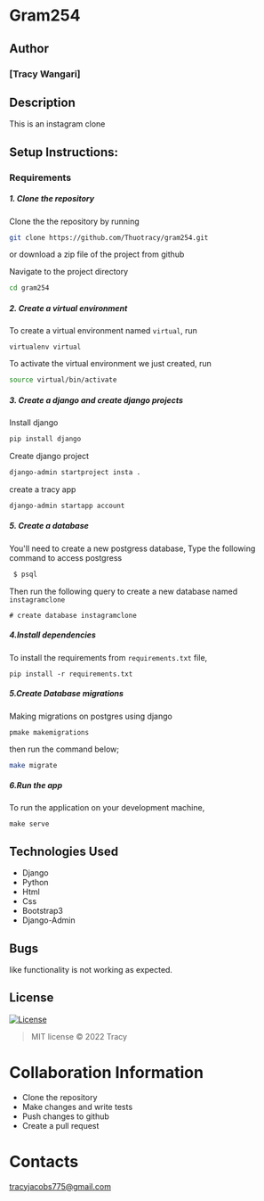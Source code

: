 # Gram254

## Author
### [Tracy Wangari]
## Description
This is an instagram clone

## Setup Instructions:
### Requirements

##### 1. Clone the repository
Clone the the repository by running

   ```bash
   git clone https://github.com/Thuotracy/gram254.git
   ```
 or download a zip file of the project from github


Navigate to the project directory
```bash
cd gram254
```

##### 2. Create a virtual environment
 To create a virtual environment named `virtual`, run

   ```prettier
   virtualenv virtual
   ```
To activate the virtual environment we just created, run

   ```bash
   source virtual/bin/activate
   ```
##### 3. Create a django and create django projects
 Install django
 ```bash
 pip install django
  ```
  Create django project
  ```bash
  django-admin startproject insta .
```
create a tracy app
 ```bash
 django-admin startapp account
 ```



##### 5. Create a database
You'll need to create a new postgress database, Type the following command to access postgress
   ```bash
    $ psql
   ```
   Then run the following query to create a new database named ```instagramclone```
   ```
   # create database instagramclone
   ```


#####  4.Install dependencies
To install the requirements from `requirements.txt` file,

   ```prettier
   pip install -r requirements.txt
   ```

#####  5.Create Database migrations
Making migrations on postgres using django

```prettier
pmake makemigrations
```


then run the command below;

 ```bash
 make migrate
 ```

##### 6.Run the app
To run the application on your development machine,

    make serve

## Technologies Used
* Django
* Python
* Html
* Css
* Bootstrap3
* Django-Admin

## Bugs
like functionality is not working as expected.

## License
[![License](https://img.shields.io/packagist/l/loopline-systems/closeio-api-wrapper.svg)](http://opensource.org/licenses/MIT)
>MIT license &copy;  2022 Tracy

# Collaboration Information
* Clone the repository
* Make changes and write tests
* Push changes to github
* Create a pull request

# Contacts
tracyjacobs775@gmail.com